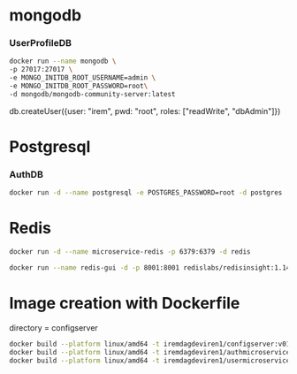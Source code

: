 # mongodb 
### UserProfileDB
```bash 
docker run --name mongodb \
-p 27017:27017 \
-e MONGO_INITDB_ROOT_USERNAME=admin \
-e MONGO_INITDB_ROOT_PASSWORD=root\
-d mongodb/mongodb-community-server:latest
```

db.createUser({user: "irem", pwd: "root", roles: ["readWrite", "dbAdmin"]})


# Postgresql
### AuthDB
```bash 
docker run -d --name postgresql -e POSTGRES_PASSWORD=root -d postgres
```


# Redis
```bash
docker run -d --name microservice-redis -p 6379:6379 -d redis 
```

```bash
docker run --name redis-gui -d -p 8001:8001 redislabs/redisinsight:1.14.0
```

# Image creation with Dockerfile 
directory = configserver
```bash
docker build --platform linux/amd64 -t iremdagdeviren1/configserver:v01 . 
docker build --platform linux/amd64 -t iremdagdeviren1/authmicroservice:v01 . 
docker build --platform linux/amd64 -t iremdagdeviren1/usermicroservice:v01 . 

```